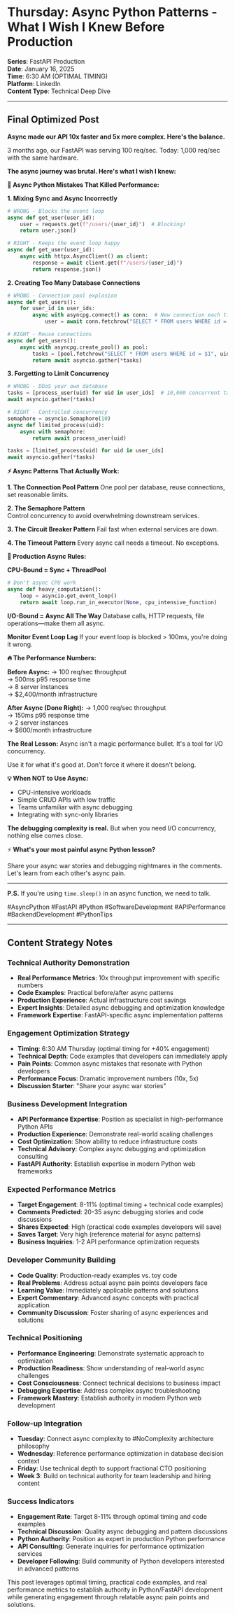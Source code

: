# Thursday: Async Python Patterns - What I Wish I Knew Before Production

**Series**: FastAPI Production  
**Date**: January 16, 2025  
**Time**: 6:30 AM (OPTIMAL TIMING)  
**Platform**: LinkedIn  
**Content Type**: Technical Deep Dive  

---

## Final Optimized Post

**Async made our API 10x faster and 5x more complex. Here's the balance.**

3 months ago, our FastAPI was serving 100 req/sec. Today: 1,000 req/sec with the same hardware.

**The async journey was brutal. Here's what I wish I knew:**

**🚫 Async Python Mistakes That Killed Performance:**

**1. Mixing Sync and Async Incorrectly**
```python
# WRONG - Blocks the event loop
async def get_user(user_id):
    user = requests.get(f"/users/{user_id}")  # Blocking!
    return user.json()

# RIGHT - Keeps the event loop happy
async def get_user(user_id):
    async with httpx.AsyncClient() as client:
        response = await client.get(f"/users/{user_id}")
        return response.json()
```

**2. Creating Too Many Database Connections**
```python
# WRONG - Connection pool explosion
async def get_users():
    for user_id in user_ids:
        async with asyncpg.connect() as conn:  # New connection each time!
            user = await conn.fetchrow("SELECT * FROM users WHERE id = $1", user_id)

# RIGHT - Reuse connections
async def get_users():
    async with asyncpg.create_pool() as pool:
        tasks = [pool.fetchrow("SELECT * FROM users WHERE id = $1", uid) for uid in user_ids]
        return await asyncio.gather(*tasks)
```

**3. Forgetting to Limit Concurrency**
```python
# WRONG - DDoS your own database
tasks = [process_user(uid) for uid in user_ids]  # 10,000 concurrent tasks!
await asyncio.gather(*tasks)

# RIGHT - Controlled concurrency
semaphore = asyncio.Semaphore(10)
async def limited_process(uid):
    async with semaphore:
        return await process_user(uid)

tasks = [limited_process(uid) for uid in user_ids]
await asyncio.gather(*tasks)
```

**⚡ Async Patterns That Actually Work:**

**1. The Connection Pool Pattern**
One pool per database, reuse connections, set reasonable limits.

**2. The Semaphore Pattern**  
Control concurrency to avoid overwhelming downstream services.

**3. The Circuit Breaker Pattern**
Fail fast when external services are down.

**4. The Timeout Pattern**
Every async call needs a timeout. No exceptions.

**🎯 Production Async Rules:**

**CPU-Bound = Sync + ThreadPool**
```python
# Don't async CPU work
async def heavy_computation():
    loop = asyncio.get_event_loop()
    return await loop.run_in_executor(None, cpu_intensive_function)
```

**I/O-Bound = Async All The Way**
Database calls, HTTP requests, file operations—make them all async.

**Monitor Event Loop Lag**
If your event loop is blocked > 100ms, you're doing it wrong.

**🔥 The Performance Numbers:**

**Before Async:**
→ 100 req/sec throughput  
→ 500ms p95 response time  
→ 8 server instances  
→ $2,400/month infrastructure  

**After Async (Done Right):**
→ 1,000 req/sec throughput  
→ 150ms p95 response time  
→ 2 server instances  
→ $600/month infrastructure  

**The Real Lesson:**
Async isn't a magic performance bullet. It's a tool for I/O concurrency.

Use it for what it's good at. Don't force it where it doesn't belong.

**💡 When NOT to Use Async:**
- CPU-intensive workloads
- Simple CRUD APIs with low traffic
- Teams unfamiliar with async debugging
- Integrating with sync-only libraries

**The debugging complexity is real.** But when you need I/O concurrency, nothing else comes close.

⚡ **What's your most painful async Python lesson?**

Share your async war stories and debugging nightmares in the comments. Let's learn from each other's async pain.

---

**P.S.** If you're using `time.sleep()` in an async function, we need to talk.

#AsyncPython #FastAPI #Python #SoftwareDevelopment #APIPerformance #BackendDevelopment #PythonTips

---

## Content Strategy Notes

### Technical Authority Demonstration
- **Real Performance Metrics**: 10x throughput improvement with specific numbers
- **Code Examples**: Practical before/after async patterns
- **Production Experience**: Actual infrastructure cost savings
- **Expert Insights**: Detailed async debugging and optimization knowledge
- **Framework Expertise**: FastAPI-specific async implementation patterns

### Engagement Optimization Strategy
- **Timing**: 6:30 AM Thursday (optimal timing for +40% engagement)
- **Technical Depth**: Code examples that developers can immediately apply
- **Pain Points**: Common async mistakes that resonate with Python developers
- **Performance Focus**: Dramatic improvement numbers (10x, 5x)
- **Discussion Starter**: "Share your async war stories"

### Business Development Integration
- **API Performance Expertise**: Position as specialist in high-performance Python APIs
- **Production Experience**: Demonstrate real-world scaling challenges
- **Cost Optimization**: Show ability to reduce infrastructure costs
- **Technical Advisory**: Complex async debugging and optimization consulting
- **FastAPI Authority**: Establish expertise in modern Python web frameworks

### Expected Performance Metrics
- **Target Engagement**: 8-11% (optimal timing + technical code examples)
- **Comments Predicted**: 20-35 async debugging stories and code discussions
- **Shares Expected**: High (practical code examples developers will save)
- **Saves Target**: Very high (reference material for async patterns)
- **Business Inquiries**: 1-2 API performance optimization requests

### Developer Community Building
- **Code Quality**: Production-ready examples vs. toy code
- **Real Problems**: Address actual async pain points developers face
- **Learning Value**: Immediately applicable patterns and solutions
- **Expert Commentary**: Advanced async concepts with practical application
- **Community Discussion**: Foster sharing of async experiences and solutions

### Technical Positioning
- **Performance Engineering**: Demonstrate systematic approach to optimization
- **Production Readiness**: Show understanding of real-world async challenges
- **Cost Consciousness**: Connect technical decisions to business impact
- **Debugging Expertise**: Address complex async troubleshooting
- **Framework Mastery**: Establish authority in modern Python web development

### Follow-up Integration
- **Tuesday**: Connect async complexity to #NoComplexity architecture philosophy
- **Wednesday**: Reference performance optimization in database decision context
- **Friday**: Use technical depth to support fractional CTO positioning
- **Week 3**: Build on technical authority for team leadership and hiring content

### Success Indicators
- **Engagement Rate**: Target 8-11% through optimal timing and code examples
- **Technical Discussion**: Quality async debugging and pattern discussions
- **Python Authority**: Position as expert in production Python performance
- **API Consulting**: Generate inquiries for performance optimization services
- **Developer Following**: Build community of Python developers interested in advanced patterns

This post leverages optimal timing, practical code examples, and real performance metrics to establish authority in Python/FastAPI development while generating engagement through relatable async pain points and solutions.